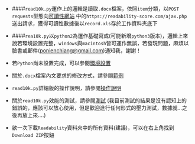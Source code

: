 * ####`read10k.py`運作上的邏輯是讀取`.docx`檔案，依照`item`分類，以`POST requests`型態向[可讀性網站](https://readability-score.com/) 中的`https://readability-score.com/ajax.php`送出請求，獲得可讀性數據後以`record.xls`存於工作資料夾底下

* ####`rea10k.py`以`python2`為運作基礎寫成(可能新增`python3`版本)，邏輯上來說若環境設置完整，`windows`與`macintosh`皆可運作無誤，若發現問題，麻煩以臉書或郵件(ponienchiang@gmail.com)通知我，謝謝！

* 若`Python`尚未設置完成，可以參閱[環境設置](https://github.com/otto1994/Readability/tree/master/Python-Setting)
* 關於`.docx`檔案內文要求的修改方式，請參閱[範例](https://github.com/otto1994/Readability/tree/master/Example)
* `read10k.py`詳細版的操作說明，請參閱[操作說明](https://github.com/otto1994/Readability/blob/master/%E6%93%8D%E4%BD%9C%E8%AA%AA%E6%98%8E(%E8%A9%B3).md)
* 關於`read10k.py`效能的測試，請參閱[測試](https://github.com/otto1994/Readability/tree/master/Test)  (我目前測試的結果是沒有認知上的錯誤的，應該可以放心使用，但是歡迎進行任何形式的壓力測試，數據就...之後再放上來....)
* 欲一次下載`Readability`資料夾中的所有資料(建議)，可以在右上角找到`Download ZIP`按鈕
